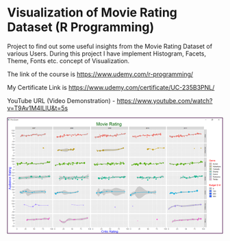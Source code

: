 # Visualization of Movie Rating Dataset (R Programming)

Project to find out some useful insights from the Movie Rating Dataset of various Users. During this project I have implement Histogram, Facets, Theme, Fonts etc. concept of Visualization.

The link of the course is https://www.udemy.com/r-programming/

My Certificate Link is https://www.udemy.com/certificate/UC-235B3PNL/

YouTube URL (Video Demonstration) - https://www.youtube.com/watch?v=T9Av1M4ILlU&t=5s

![alt_text](https://github.com/TDP4you/Playing-with-Graphs-in-R/blob/master/Screenshot_visualization_R.png)
